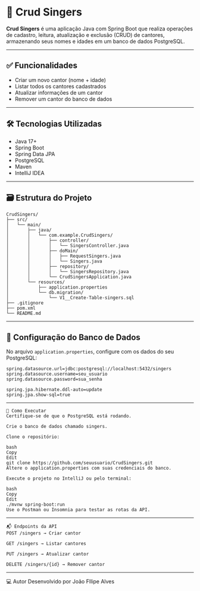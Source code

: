 # 🎤 Crud Singers

**Crud Singers** é uma aplicação Java com Spring Boot que realiza operações de cadastro, leitura, atualização e exclusão (CRUD) de cantores, armazenando seus nomes e idades em um banco de dados PostgreSQL.

---

## ✅ Funcionalidades

- Criar um novo cantor (nome + idade)
- Listar todos os cantores cadastrados
- Atualizar informações de um cantor
- Remover um cantor do banco de dados

---

## 🛠️ Tecnologias Utilizadas

- Java 17+
- Spring Boot
- Spring Data JPA
- PostgreSQL
- Maven
- IntelliJ IDEA

---

## 🗃️ Estrutura do Projeto
```
CrudSingers/
├── src/
│   └── main/
│       ├── java/
│       │   └── com.example.CrudSingers/
│       │       ├── controller/
│       │       │   └── SingersController.java
│       │       ├── doMain/
│       │       │   ├── RequestSingers.java
│       │       │   └── Singers.java
│       │       ├── repository/
│       │       │   └── SingersRepository.java
│       │       └── CrudSingersApplication.java
│       └── resources/
│           ├── application.properties
│           └── db.migration/
│               └── V1__Create-Table-singers.sql
├── .gitignore
├── pom.xml
└── README.md
```

---

## 🔧 Configuração do Banco de Dados

No arquivo `application.properties`, configure com os dados do seu PostgreSQL:

```properties
spring.datasource.url=jdbc:postgresql://localhost:5432/singers
spring.datasource.username=seu_usuario
spring.datasource.password=sua_senha

spring.jpa.hibernate.ddl-auto=update
spring.jpa.show-sql=true
```
---
```
🚀 Como Executar
Certifique-se de que o PostgreSQL está rodando.

Crie o banco de dados chamado singers.

Clone o repositório:

bash
Copy
Edit
git clone https://github.com/seuusuario/CrudSingers.git
Altere o application.properties com suas credenciais do banco.

Execute o projeto no IntelliJ ou pelo terminal:

bash
Copy
Edit
./mvnw spring-boot:run
Use o Postman ou Insomnia para testar as rotas da API.
```
---
```
📬 Endpoints da API
POST /singers → Criar cantor

GET /singers → Listar cantores

PUT /singers → Atualizar cantor

DELETE /singers/{id} → Remover cantor
```
---
💻 Autor
Desenvolvido por João FIlipe Alves


